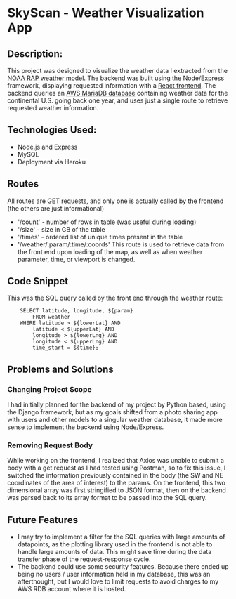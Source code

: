 # SkyScan - Weather Visualization App

## Description:

This project was designed to visualize the weather data I extracted from the [NOAA RAP weather model](https://www.ncei.noaa.gov/products/weather-climate-models/rapid-refresh-update). The backend was built using the Node/Express framework, displaying requested information with a [React frontend](https://github.com/esaltzm/skyscan-frontend). The backend queries an [AWS MariaDB database](https://github.com/esaltzm/weather-api) containing weather data for the continental U.S. going back one year, and uses just a single route to retrieve requested weather information. 

## Technologies Used:

- Node.js and Express
- MySQL
- Deployment via Heroku

## Routes

All routes are GET requests, and only one is actually called by the frontend (the others are just informational)
- '/count' - number of rows in table (was useful during loading)
- '/size' - size in GB of the table
- '/times' - ordered list of unique times present in the table
- '/weather/:param/:time/:coords' This route is used to retrieve data from the front end upon loading of the map, as well as when weather parameter, time, or viewport is changed. 

## Code Snippet

This was the SQL query called by the front end through the weather route:

		SELECT latitude, longitude, ${param}
			FROM weather 
		WHERE latitude > ${lowerLat} AND 
			latitude < ${upperLat} AND 
			longitude > ${lowerLng} AND 
			longitude < ${upperLng} AND 
			time_start = ${time};

## Problems and Solutions

### Changing Project Scope
I had initially planned for the backend of my project by Python based, using the Django framework, but as my goals shifted from a photo sharing app with users and other models to a singular weather database, it made more sense to implement the backend using Node/Express.

### Removing Request Body
While working on the frontend, I realized that Axios was unable to submit a body with a get request as I had tested using Postman, so to fix this issue, I switched the information previously contained in the body (the SW and NE coordinates of the area of interest) to the params. On the frontend, this two dimensional array was first stringified to JSON format, then on the backend was parsed back to its array format to be passed into the SQL query. 

## Future Features

- I may try to implement a filter for the SQL queries with large amounts of datapoints, as the plotting library used in the frontend is not able to handle large amounts of data. This might save time during the data transfer phase of the request-response cycle. 
- The backend could use some security features. Because there ended up being no users / user information held in my database, this was an afterthought, but I would love to limit requests to avoid charges to my AWS RDB account where it is hosted. 